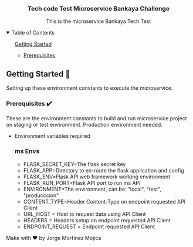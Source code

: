 <!-- PROJECT LOGO -->
<br />
<p align="center">

  <h3 align="center">Tech code Test Microservice Bankaya Challenge</h3>

  <p align="center">
    This is the microservice Bankaya Tech Test
  </p>
</p>



<!-- TABLE OF CONTENTS -->
<details open="open">
  <summary>Table of Contents</summary>
  <ol>
      <a href="#getting-started">Getting Started</a>
      <ul>
        <li><a href="#prerequisites">Prerequisites</a></li>
      </ul>
  </ol>
</details>


<!-- GETTING STARTED -->
## Getting Started 🚀

Setting up these environment constants to execute the microservice.

### Prerequisites ✔️

These are the environment constants to build and run microservice project on staging or test environment.
Production environment needed.

* Environment variables required
  ### ms Envs
  - FLASK_SECRET_KEY=The flask secret key
  - FLASK_APP=Directory to en-route the flask application and config
  - FLASK_ENV=Flask API web framework working environment
  - FLASK_RUN_PORT=Flask API port to run ms API
  - ENVIRONMENT=The environment, can be: "local", "test", "producccion"
  - CONTENT_TYPE=Header Content-Type on endpoint requested API Client
  - URL_HOST = Host to request data using API Client
  - HEADERS = Headers setup on endpoint requested API Client
  - ENDPOINT_REQUEST = Endpoint requested API Client


Make with ❤️ by Jorge Morfinez Mojica

